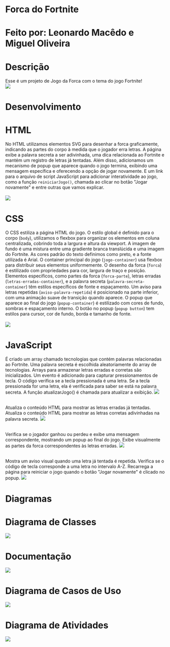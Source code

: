 # Forca do Fortnite 
# Feito por: Leonardo Macêdo e Miguel Oliveira 
# Descrição 
Esse é um projeto de Jogo da Forca com o tema do jogo Fortnite!<br>
<img src="img/jogo.png"><br>

# Desenvolvimento
# HTML 
No HTML utilizamos elementos SVG para desenhar a forca graficamente, indicando as partes do corpo à medida que o jogador erra letras. A página exibe a palavra secreta a ser adivinhada, uma dica relacionada ao Fortnite e mantém um registro de letras já tentadas. Além disso, adicionamos um mecanismo de popup que aparece quando o jogo termina, exibindo uma mensagem específica e oferecendo a opção de jogar novamente. E um link para o arquivo de script JavaScript para adicionar interatividade ao jogo, como a função `reiniciarJogo()`, chamada ao clicar no botão "Jogar novamente" e entre outras que vamos explicar.<br><br>
<img src="img/html.jpg"><br>

# CSS 
O CSS estiliza a página HTML do jogo. O estilo global é definido para o corpo (`body`), utilizamos o flexbox para organizar os elementos em coluna centralizada, cobrindo toda a largura e altura da viewport. A imagem de fundo é uma mistura entre uma gradiente branca translúcida e uma imagem do Fortnite. As cores padrão do texto definimos como preto, e a fonte utilizada é Arial. O container principal do jogo (`jogo-container`) usa flexbox para distribuir seus elementos uniformemente. O desenho da forca (`forca`) é estilizado com propriedades para cor, largura de traço e posição. Elementos específicos, como partes da forca (`forca-parte`), letras erradas (`letras-erradas-container`), e a palavra secreta (`palavra-secreta-container`) têm estilos específicos de fonte e espaçamento. Um aviso para letras repetidas (`aviso-palavra-repetida`) é posicionado na parte inferior, com uma animação suave de transição quando aparece. O popup que aparece ao final do jogo (`popup-container`) é estilizado com cores de fundo, sombras e espaçamento interno. O botão no popup (`popup button`) tem estilos para cursor, cor de fundo, borda e tamanho de fonte.<br><br>
<img src="img/css.jpg"><br>

# JavaScript 
É criado um array chamado tecnologias que contém palavras relacionadas ao Fortnite. Uma palavra secreta é escolhida aleatoriamente do array de tecnologias. Arrays para armazenar letras erradas e corretas são inicializados. Um evento é adicionado para capturar pressionamentos de tecla. O código verifica se a tecla pressionada é uma letra. Se a tecla pressionada for uma letra, ela é verificada para saber se está na palavra secreta. A função atualizarJogo() é chamada para atualizar a exibição.
<img src="img/js1.jpg"><br><br>

Atualiza o conteúdo HTML para mostrar as letras erradas já tentadas. Atualiza o conteúdo HTML para mostrar as letras corretas adivinhadas na palavra secreta. 
<img src="img/js2.jpg"><br><br>

Verifica se o jogador ganhou ou perdeu e exibe uma mensagem correspondente, mostrando um popup ao final do jogo. Exibe visualmente as partes da forca correspondentes às letras erradas.
<img src="img/js3.jpg"><br><br>

Mostra um aviso visual quando uma letra já tentada é repetida. Verifica se o código de tecla corresponde a uma letra no intervalo A-Z. Recarrega a página para reiniciar o jogo quando o botão "Jogar novamente" é clicado no popup.
<img src="img/js4.jpg"><br>
# Diagramas
# Diagrama de Classes
<img src="img/classes.jpg"><br>

# Documentação 
<img src="img/documentacao.png"><br>

# Diagrama de Casos de Uso 
<img src="img/usos.jpg"><br>

# Diagrama de Atividades 
<img src="img/atividades.jpg"><br>
